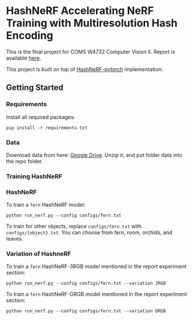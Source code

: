 # HashNeRF Accelerating NeRF Training with Multiresolution Hash Encoding
This is the final project for COMS W4732 Computer Vision II. Report is available [here](https://github.com/NingHsia/HashNeRF-Accelerating-NeRF-Training-with-Multiresolution-Hash-Encoding/blob/main/report.pdf).

This project is built on top of [HashNeRF-pytorch](https://github.com/NingHsia/HashNeRF-Accelerating-NeRF-Training-with-Multiresolution-Hash-Encoding) implementation.

## Getting Started
### Requirements
Install all required packages:
```
pip install -r requirements.txt
```
### Data
Download data from here: [Google Drive](https://drive.google.com/file/d/1jdqTZigCFbPz0-r2FVRDVDHioGTtQRcA/view?usp=share_link).
Unzip it, and put folder data into the repo folder.

### Training HashNeRF
### HashNeRF
To train a `fern` HashNeRF model:
```
python run_nerf.py --config configs/fern.txt
```
To train for other objects, replace `configs/fern.txt` with `configs/{object}.txt`. You can choose from fern, room, orchids, and leaves.
### Variation of HashneRF
To train a `fern` HashNeRF-3RGB model mentioned in the report experiment section:
```
python run_nerf.py --config configs/fern.txt --variation 3RGB
```
To train a `fern` HashNeRF-DRGB model mentioned in the report experiment section:
```
python run_nerf.py --config configs/fern.txt --variation DRGB
```
